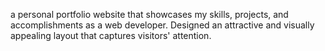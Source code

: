 a personal portfolio website that showcases my skills, projects, and accomplishments as a web developer. Designed an attractive and visually appealing layout that captures visitors' attention.
